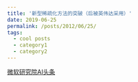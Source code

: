 ```yaml
---
title: '新型稀疏化方法的突破（后被英伟达采用）'
date: 2019-06-25
permalink: /posts/2012/06/25/
tags:
  - cool posts
  - category1
  - category2
---
```


[微软研究院AI头条](https://www.jiqizhixin.com/articles/2019-06-25-18)